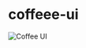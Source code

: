 # coffeee-ui

![Coffee UI]([https://github.com/BUSE19/coffeee-ui/raw/main/image2222.png](https://github.com/BUSE19/coffeee-ui/blob/main/Ekran%20g%C3%B6r%C3%BCnt%C3%BCs%C3%BC%202024-08-09%20152732.png))
